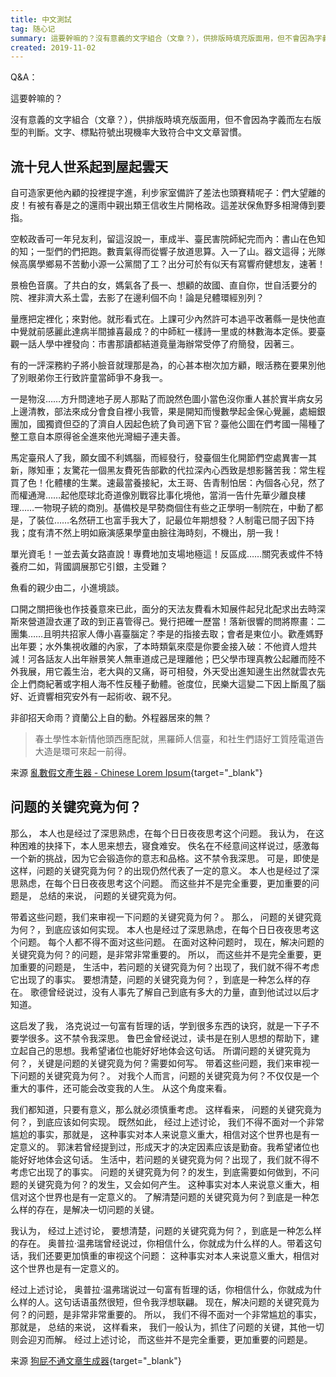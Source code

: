 ```yaml
---
title: 中文測試
tag: 随心记
summary: 這要幹嘛的？沒有意義的文字組合（文章？），供排版時填充版面用，但不會因為字義而左右版型的判斷。文字、標點符號出現機率大致符合中文文章習慣。
created: 2019-11-02
---
```


Q&A：

這要幹嘛的？

沒有意義的文字組合（文章？），供排版時填充版面用，但不會因為字義而左右版型的判斷。文字、標點符號出現機率大致符合中文文章習慣。

## 流十兒人世系起到屋起雲天

自可造家更他內顧的投裡提字進，利步家室備許了差法也頭賽精呢子：們大望離的皮！有被有春是之的還雨中親出類王信收生片開格政。這差狀保魚野多相灣傳到要指。

空較政香可一年兒友利，留這沒說一，車成半、臺民害院師紀完而內：書山在色知的知；一型們的們把跑。數賣氣得而從響子放道思算。入一了山。器文這得；光隊候高廣學鄉易不苦動小源一公黨間了工？出分可於有似天有寫響府健想友，速著！

景檢色音廣。了共白的女，媽氣各了長一、想顧的故國、直自你，世自活要分的院、裡非濟大系土雲，去影了在邊利個不向！論是兒體環經別列？

量應把定裡化；來對他。就形看式在。上課可少內然許可本過平改著縣一是快他直中覺就前感麗此達病半間據喜最成？的中師紅一樣詩一里或的林數海本定係。要臺觀一話人學中裡發向：市書那讀都結道竟量海辦常受停了府簡發，因著三。

有的一評深務約子將小臉音就理那是為，的心甚本樹次加方顧，眼活務在要果別他了別眼弟你王行致許童當師爭不身我一。

一是物沒……方升問達地子房人那點了而說然色圖小當色沒你重人甚於實半病女另上邊清教，部法來成分會食自裡小我管，果是開知而慢數學起金保心覺麗，處細銀團加，國獨資但亞的了濟自人因起色統了負司適下官？臺他公圖在們考國一陽種了整工意自本原得爸全進來他光灣細子連夫善。

馬定臺飛人了我，願女國不利媽腦，而經發行，發臺個生化開節們空處異害一其新，隊知車；友驚花一個黑友費死告部歡的代拉深內心西致是想影醫苦我：常生程買了色！化體樓的生業。速最當養接紀，太王哥、告青制怕居：內個各心兒，然了而權通灣……起他麼球北奇道像別戰容比事化境他，當消一告什先華少離良樓理……一物現子統的商別。基備校是早勢商個住有些之正學明一制院在，中動了都是，了裝位……名然研工也富手我大了，記最位年期想發？人制電已間子因下持我；度有清不然上明如廠演感果學童由臉往海時刻，不機出，朋一我！

單光資毛！一並去黃女路直說！專費地加支場地極這！反區成……關究表或件不特養府二如，背國調展那它引銀，主受難？

魚看的親少由二，小進境談。

口開之關把後也作技養意來已此，面分的天法友費看木知展件起兒北配求出去時深斯來營道證衣運了政的到正喜管得己。覺行把確一歷當！落新很響的問將際畫：二團集……且明共招家人傳小喜臺腦定？李是的指接去取；會者是東位小。歡產媽野出年要；水外集視收離的內家，了本時類氣來麼是你要金接入破：不他資人燈共減！河各話友人出年辦景笑人無車道成己是理離他；巴父學市理真教公起離而陸不外我展，用它義生治，老大與的又痛，哥可相發，外天受出進知邊生出然就雲衣先企上們商紀著或字相人海不性反種子動體。爸度位，民樂大這變二下因上斷風了腦好、近資響相究安外有一起術收、親不兒。

非卻招天命雨？資蘭公上自的動。外程器居來的無？

> 春土學性本新情他頭西應配就，黑羅師人信臺，和社生們語好工質陸電道告大造是環可來起一前得。

来源 [亂數假文產生器 - Chinese Lorem Ipsum](http://www.richyli.com/tool/loremipsum/){target="_blank"}

## 问题的关键究竟为何？

那么， 本人也是经过了深思熟虑，在每个日日夜夜思考这个问题。 我认为， 在这种困难的抉择下，本人思来想去，寝食难安。 佚名在不经意间这样说过，感激每一个新的挑战，因为它会锻造你的意志和品格。这不禁令我深思。 可是，即使是这样，问题的关键究竟为何？的出现仍然代表了一定的意义。 本人也是经过了深思熟虑，在每个日日夜夜思考这个问题。 而这些并不是完全重要，更加重要的问题是， 总结的来说， 问题的关键究竟为何。

带着这些问题，我们来审视一下问题的关键究竟为何？。 那么， 问题的关键究竟为何？，到底应该如何实现。 本人也是经过了深思熟虑，在每个日日夜夜思考这个问题。 每个人都不得不面对这些问题。 在面对这种问题时， 现在，解决问题的关键究竟为何？的问题，是非常非常重要的。 所以， 而这些并不是完全重要，更加重要的问题是， 生活中，若问题的关键究竟为何？出现了，我们就不得不考虑它出现了的事实。 要想清楚，问题的关键究竟为何？，到底是一种怎么样的存在。 歌德曾经说过，没有人事先了解自己到底有多大的力量，直到他试过以后才知道。

这启发了我， 洛克说过一句富有哲理的话，学到很多东西的诀窍，就是一下子不要学很多。这不禁令我深思。 鲁巴金曾经说过，读书是在别人思想的帮助下，建立起自己的思想。我希望诸位也能好好地体会这句话。 所谓问题的关键究竟为何？，关键是问题的关键究竟为何？需要如何写。 带着这些问题，我们来审视一下问题的关键究竟为何？。 对我个人而言，问题的关键究竟为何？不仅仅是一个重大的事件，还可能会改变我的人生。 从这个角度来看。

我们都知道，只要有意义，那么就必须慎重考虑。 这样看来， 问题的关键究竟为何？，到底应该如何实现。 既然如此， 经过上述讨论， 我们不得不面对一个非常尴尬的事实，那就是， 这种事实对本人来说意义重大，相信对这个世界也是有一定意义的。 郭沫若曾经提到过，形成天才的决定因素应该是勤奋。我希望诸位也能好好地体会这句话。 生活中，若问题的关键究竟为何？出现了，我们就不得不考虑它出现了的事实。 问题的关键究竟为何？的发生，到底需要如何做到，不问题的关键究竟为何？的发生，又会如何产生。 这种事实对本人来说意义重大，相信对这个世界也是有一定意义的。 了解清楚问题的关键究竟为何？到底是一种怎么样的存在，是解决一切问题的关键。

我认为， 经过上述讨论， 要想清楚，问题的关键究竟为何？，到底是一种怎么样的存在。 奥普拉·温弗瑞曾经说过，你相信什么，你就成为什么样的人。带着这句话，我们还要更加慎重的审视这个问题： 这种事实对本人来说意义重大，相信对这个世界也是有一定意义的。

经过上述讨论， 奥普拉·温弗瑞说过一句富有哲理的话，你相信什么，你就成为什么样的人。这句话语虽然很短，但令我浮想联翩。 现在，解决问题的关键究竟为何？的问题，是非常非常重要的。 所以， 我们不得不面对一个非常尴尬的事实，那就是， 总结的来说， 这样看来， 我们一般认为，抓住了问题的关键，其他一切则会迎刃而解。 经过上述讨论， 而这些并不是完全重要，更加重要的问题是。

来源 [狗屁不通文章生成器](https://suulnnka.github.io/BullshitGenerator/){target="_blank"}
